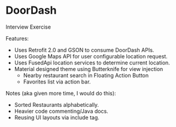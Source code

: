 # DoorDash
Interview Exercise

Features:

- Uses Retrofit 2.0 and GSON to consume DoorDash APIs.
- Uses Google Maps API for user configurable location request.
- Uses FusedApi location services to determine current location.
- Material designed theme using Butterknife for view injection
    - Nearby restaurant search in Floating Action Button
    - Favorites list via action bar.

Notes (aka given more time, I would do this):

- Sorted Restaurants alphabetically.
- Heavier code commenting/Java docs.
- Reusing UI layouts via include tag.
